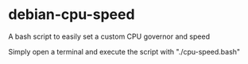 # debian-cpu-speed
A bash script to easily set a custom CPU governor and speed

Simply open a terminal and execute the script with "./cpu-speed.bash"
